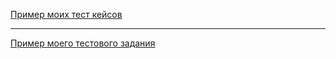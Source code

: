 [Пример моих тест кейсов](https://docs.google.com/spreadsheets/d/1cTggsghmrbbhzKu153E5LjqadczDU1gI/edit?usp=sharing&ouid=102507895120231563898&rtpof=true&sd=true)

---

[Пример моего тестового задания](https://docs.google.com/spreadsheets/d/156oBaxHV__RCN4gV9aNfQB-gb3w7T7PAN7WL1G_MlfU/edit?usp=sharing)